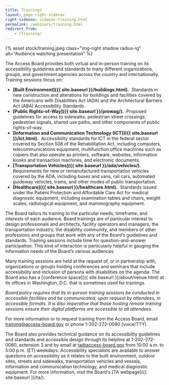 ```yaml
---
title: Trainings
layout: page-right-sidenav
right-sidenav: sidenav-training.html
permalink: /webinars/training.html
redirect_from: 
    - /training/
---
```


{% asset stock/training.jpeg class="img-right shadow radius-lg" alt="Audience watching presentation" %}

The Access Board provides both virtual and in-person training on its accessibility guidelines and standards to many different organizations, groups, and government agencies across the country and internationally. Training sessions focus on:

- **[Built Environment]({{ site.baseurl }}/buildings.html).**&nbsp; Standards in new construction and alterations for buildings and facilities covered by the Americans with Disabilities Act (ADA) and the Architectural Barriers Act (ABA) Accessibility Standards.
- **[Public Rights-of-Way]({{ site.baseurl }}/prowag/).**&nbsp; Proposed guidelines for access to sidewalks, pedestrian street crossings, pedestrian signals, shared use paths, and other components of public rights-of-way.
- **[Information and Communication Technology (ICT)]({{ site.baseurl }}/ict.html).**&nbsp; Accessibility standards for ICT in the federal sector covered by Section 508 of the Rehabilitation Act, including computers, telecommunications equipment, multifunction office machines such as copiers that also operate as printers, software, websites, information kiosks and transaction machines, and electronic documents.
- **[Transportation Vehicles]({{ site.baseurl }}/ada/vehicles/).**&nbsp; Requirements for new or remanufactured transportation vehicles covered by the ADA, including buses and vans, rail cars, automated guideway vehicles, trams, and other modes of public transportation.
- **[Healthcare]({{ site.baseurl }}/healthcare.html).**&nbsp; Standards issued under the Patient Protection and Affordable Care Act for medical diagnostic equipment, including examination tables and chairs, weight scales, radiological equipment, and mammography equipment.

The Board tailors its training to the particular needs, timeframe, and interests of each audience. Board trainings are of particular interest to design professionals and architects, facility operators and managers, the transportation industry, the disability community, and members of other professions and groups that work with any of the Board’s guidelines and standards. Training sessions include time for question-and-answer participation. This kind of interaction is particularly helpful in gauging the information needs of the Board’s various audiences.

Many training sessions are held at the request of, or in partnership with, organizations or groups holding conferences and seminars that include accessibility and inclusion of persons with disabilities on the agenda. The Board also has a [conference space]({{ site.baseurl }}/about/venue.html) at its offices in Washington, D.C. that is sometimes used for trainings.

*Board policy requires that its in-person training sessions be conducted in accessible facilities and be communicated, upon request by attendees, in accessible formats. It is also imperative that those hosting remote training sessions ensure their digital platforms are accessible to all attendees.*

For more information or to request training from the Access Board, email <training@access-board.gov> or phone 1-202-272-0080 (voice/TTY).

The Board also provides technical guidance on its accessibility guidelines and standards and accessible design through its helpline at 1-202-272-0080, extension 3 and by email at <ta@access-board.gov> from 10:00 a.m. to 5:00 p.m. (ET) weekdays. Accessibility specialists are available to answer questions on accessibility as it relates to the built environment, outdoor sites, streets and sidewalks, transportation vehicles and vessels, information and communication technology, and medical diagnostic equipment. For more information, visit the Board's [TA webpage]({{ site.baseurl }}/ta/).
